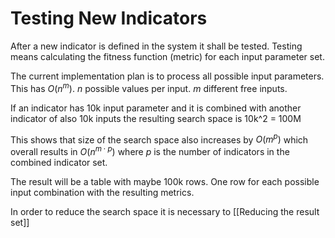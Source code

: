 # Testing New Indicators
After a new indicator is defined in the system it shall be tested. Testing means calculating the fitness function (metric) for each input parameter set.

The current implementation plan is to process all possible input parameters. This has $O(n^m)$.
$n$ possible values per input. $m$ different free inputs.

If an indicator has 10k input parameter and it is combined with another indicator of also 10k inputs the resulting search space is 10k^2 = 100M

This shows that size of the search space also increases by $O(m^p)$ which overall results in $O(n^{m \cdot p})$ where $p$ is the number of indicators in the combined indicator set.

The result will be a table with maybe 100k rows. One row for each possible input combination with the resulting metrics.

In order to reduce the search space it is necessary to [[Reducing the result set]]